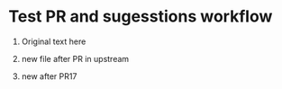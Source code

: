 # Test PR and sugesstions workflow

1) Original text here
2) new file after PR in upstream

3) new after PR17

